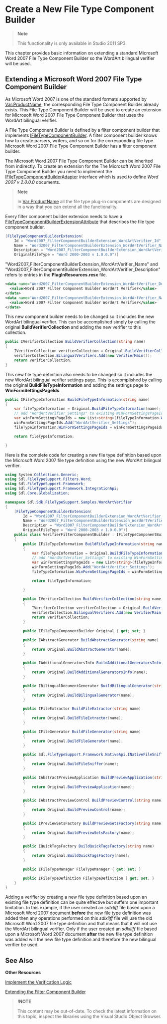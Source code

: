 Create a New File Type Component Builder
==

>**Note**
>
>This functionality is only available in Studio 2011 SP3.

This chapter provides basic information on extending a standard Microsoft Word 2007 File Type Component Builder so the WordArt bilingual verifier will be used.

Extending a Microsoft Word 2007 File Type Component Builder
--

As Microsoft Word 2007 is one of the standard formats supported by <Var:ProductName>, the corresponding File Type Component Builder already exists. This File Type Component Builder will be used to create an extension for Microsoft Word 2007 File Type Component Builder that uses the WordArt bilingual verifier.

A File Type Component Builder is defined by a filter component builder that implements [IFileTypeComponentBuilder](../../api/filetypesupport/Sdl.FileTypeSupport.Framework.IntegrationApi.IFileTypeComponentBuilder.yml). A filter component builder knows how to create parsers, writers, and so on for the corresponding file type. Microsoft Word 2007 File Type Component Builder has a filter component builder.

The Microsoft Word 2007 File Type Component Builder can be inherited from indirectly. To create an extension for the The Microsoft Word 2007 File Type Component Builder you need to implement the [IFileTypeComponentBuilderAdapter](../../api/filetypesupport/Sdl.FileTypeSupport.Framework.IntegrationApi.IFileTypeComponentBuilderAdapter.yml) interface which is used to define *Word 2007 v 2.0.0.0* documents.

>**Note**
>
>In <Var:ProductName> all the file type plug-in components are designed in a way that you can extend all the functionality.

Every filter component builder extension needs to have a [FileTypeComponentBuilderExtensionAttribute](../../api/filetypesupport/Sdl.FileTypeSupport.Framework.IntegrationApi.FileTypeComponentBuilderExtensionAttribute.yml) that describes the file type component builder.

```cs
[FileTypeComponentBuilderExtension(
    Id = "Word2007_FilterComponentBuilderExtension_WordArtVerifier_Id",
    Name = "Word2007_FilterComponentBuilderExtension_WordArtVerifier_Name",
    Description = "Word2007_FilterComponentBuilderExtension_WordArtVerifier_Description",
    OriginalFileType = "Word 2000-2003 v 1.0.0.0")]
```

"Word2007_FilterComponentBuilderExtension_WordArtVerifier_Name" and "Word2007_FilterComponentBuilderExtension_WordArtVerifier_Description" refers to entries in the **PlugInResources.resx** file.

```xml
<data name="Word2007_FilterComponentBuilderExtension_WordArtVerifier_Description">
  <value>Word 2007 Filter Component Builder WordArt Verifier</value>
</data>
<data name="Word2007_FilterComponentBuilderExtension_WordArtVerifier_Name">
  <value>Word 2007 Filter Component Builder WordArt Verifier</value>
</data>
```

This new component builder needs to be changed so it includes the new WordArt bilingual verifier. This can be accomplished simply by calling the original **BuildVerifierCollection** and adding the new verifier to this collection.

```cs
public IVerifierCollection BuildVerifierCollection(string name)
{
    IVerifierCollection verifierCollection = Original.BuildVerifierCollection(name);
    verifierCollection.BilingualVerifiers.Add(new VerifierMain());
    return verifierCollection;
}
```

This new file type definition also needs to be changed so it includes the new WordArt bilingual verifier settings page. This is accomplished by calling the original **BuildFileTypeInformation** and adding the settings page to **WinFormSettingsPageIds**.

```cs
public IFileTypeInformation BuildFileTypeInformation(string name)
{
    var fileTypeInformation = Original.BuildFileTypeInformation(name);
    // add "WordArtVerifier_Settings" to existing WinFormSettingsPageIds
    var winFormSettingsPageIds = new List<string>(fileTypeInformation.WinFormSettingsPageIds);
    winFormSettingsPageIds.Add("WordArtVerifier_Settings");
    fileTypeInformation.WinFormSettingsPageIds = winFormSettingsPageIds.ToArray();

    return fileTypeInformation;

}
```

Here is the complete code for creating a new file type definition based upon the Microsoft Word 2007 file type definition using the new WordArt bilingual verifier.

```cs
using System.Collections.Generic;
using Sdl.FileTypeSupport.Filters.Word;
using Sdl.FileTypeSupport.Framework;
using Sdl.FileTypeSupport.Framework.IntegrationApi;
using Sdl.Core.Globalization;

namespace Sdl.Sdk.FileTypeSupport.Samples.WordArtVerifier
{
    [FileTypeComponentBuilderExtension(
        Id = "Word2007_FilterComponentBuilderExtension_WordArtVerifier_Id",
        Name = "Word2007_FilterComponentBuilderExtension_WordArtVerifier_Name",
        Description = "Word2007_FilterComponentBuilderExtension_WordArtVerifier_Description",
        OriginalFileType = "Word 2000-2003 v 1.0.0.0")]
    public class VerifierFilterComponentBuilder : IFileTypeComponentBuilderAdapter
    {
        public IFileTypeInformation BuildFileTypeInformation(string name)
        {
            var fileTypeInformation = Original.BuildFileTypeInformation(name);
            // add "WordArtVerifier_Settings" to existing WinFormSettingsPageIds
            var winFormSettingsPageIds = new List<string>(fileTypeInformation.WinFormSettingsPageIds);
            winFormSettingsPageIds.Add("WordArtVerifier_Settings");
            fileTypeInformation.WinFormSettingsPageIds = winFormSettingsPageIds.ToArray();

            return fileTypeInformation;

        }

        public IVerifierCollection BuildVerifierCollection(string name)
        {
            IVerifierCollection verifierCollection = Original.BuildVerifierCollection(name);
            verifierCollection.BilingualVerifiers.Add(new VerifierMain());
            return verifierCollection;
        }

        public IFileTypeComponentBuilder Original { get; set; }

        public IAbstractGenerator BuildAbstractGenerator(string name)
        {
            return Original.BuildAbstractGenerator(name);
        }

        public IAdditionalGeneratorsInfo BuildAdditionalGeneratorsInfo(string name)
        {
            return Original.BuildAdditionalGeneratorsInfo(name);
        }

        public IBilingualDocumentGenerator BuildBilingualGenerator(string name)
        {
            return Original.BuildBilingualGenerator(name);
        }

        public IFileExtractor BuildFileExtractor(string name)
        {
            return Original.BuildFileExtractor(name);
        }

        public IFileGenerator BuildFileGenerator(string name)
        {
            return Original.BuildFileGenerator(name);
        }

        public Sdl.FileTypeSupport.Framework.NativeApi.INativeFileSniffer BuildFileSniffer(string name)
        {
            return Original.BuildFileSniffer(name);
        }

        public IAbstractPreviewApplication BuildPreviewApplication(string name)
        {
            return Original.BuildPreviewApplication(name);
        }

        public IAbstractPreviewControl BuildPreviewControl(string name)
        {
            return Original.BuildPreviewControl(name);
        }

        public IPreviewSetsFactory BuildPreviewSetsFactory(string name)
        {
            return Original.BuildPreviewSetsFactory(name);
        }

        public IQuickTagsFactory BuildQuickTagsFactory(string name)
        {
            return Original.BuildQuickTagsFactory(name);
        }

        public IFileTypeManager FileTypeManager { get; set; }

        public IFileTypeDefinition FileTypeDefinition { get; set; }
    }
}
```

Adding a verifier by creating a new file type definition based upon an existing file type definition can be quite effective but suffers one important limitation. In this example, if the user created an *sdlxliff* file based upon a Microsoft Word 2007 document **before** the new file type definition was added then any operations performed on this *sdlxliff* file will use the old Microsoft Word 2007 file type definition and that means that it will not use the WordArt bilingual verifier. Only if the user created an *sdlxliff* file based upon a Microsoft Word 2007 document **after** the new file type definition was added will the new file type definition and therefore the new bilingual verifier be used.

See Also
--

**Other Resources**

[Implement the Verification Logic](implement_the_verification_logic_bil.md)

[Extending the Filter Component Builder](extending_existing_file_type_component_builder.md)

>**!NOTE**
>
> This content may be out-of-date. To check the latest information on this topic, inspect the libraries using the Visual Studio Object Browser.